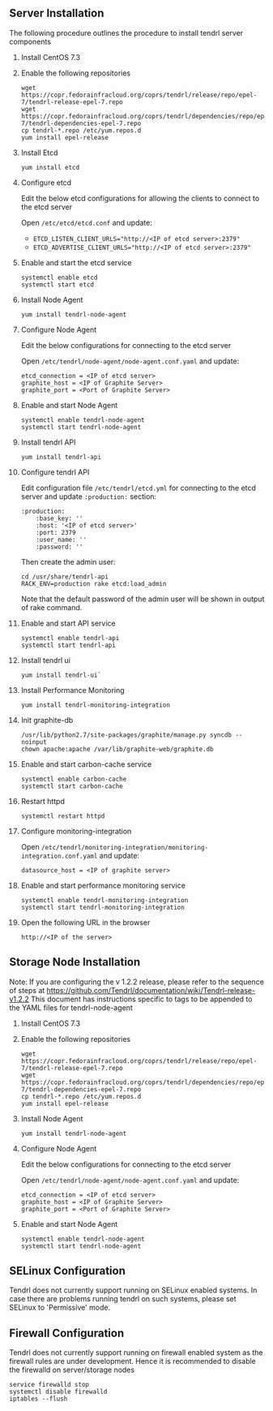 ## Server Installation

The following procedure outlines the procedure to install tendrl server components

1. Install CentOS 7.3

2. Enable the following repositories

   ```
   wget https://copr.fedorainfracloud.org/coprs/tendrl/release/repo/epel-7/tendrl-release-epel-7.repo
   wget https://copr.fedorainfracloud.org/coprs/tendrl/dependencies/repo/epel-7/tendrl-dependencies-epel-7.repo
   cp tendrl-*.repo /etc/yum.repos.d
   yum install epel-release
   ```
   
3. Install Etcd

   ```
   yum install etcd
   ```

4. Configure etcd

   Edit the below etcd configurations for allowing the clients to connect to the etcd server

   Open `/etc/etcd/etcd.conf` and update:

   * `ETCD_LISTEN_CLIENT_URLS="http://<IP of etcd server>:2379"`
   * `ETCD_ADVERTISE_CLIENT_URLS="http://<IP of etcd server>:2379"`

5. Enable and start the etcd service

   ```
   systemctl enable etcd
   systemctl start etcd
   ```

6. Install Node Agent

    ```
    yum install tendrl-node-agent
    ```

7. Configure Node Agent

    Edit the below configurations for connecting to the etcd server

    Open `/etc/tendrl/node-agent/node-agent.conf.yaml` and update:

    ```
    etcd_connection = <IP of etcd server>
    graphite_host = <IP of Graphite Server>
    graphite_port = <Port of Graphite Server>
    ```

8. Enable and start Node Agent

    ```
    systemctl enable tendrl-node-agent
    systemctl start tendrl-node-agent
    ```

9. Install tendrl API

   ```
   yum install tendrl-api
   ```

10. Configure tendrl API

    Edit configuration file `/etc/tendrl/etcd.yml` for connecting to the etcd
    server and update `:production:` section:

    ```
    :production:
        :base_key: ''
        :host: '<IP of etcd server>'
        :port: 2379
        :user_name: ''
        :password: ''
    ```

    Then create the admin user:

    ```
    cd /usr/share/tendrl-api
    RACK_ENV=production rake etcd:load_admin
    ```

    Note that the default password of the admin user will be shown in output of
    rake command.

11. Enable and start API service

    ```
    systemctl enable tendrl-api
    systemctl start tendrl-api
    ```

12. Install tendrl ui

    ```
    yum install tendrl-ui`
    ```

13. Install Performance Monitoring

    ```
    yum install tendrl-monitoring-integration
    ```

13. Init graphite-db

    ```
    /usr/lib/python2.7/site-packages/graphite/manage.py syncdb --noinput
    chown apache:apache /var/lib/graphite-web/graphite.db
    ```

15. Enable and start carbon-cache service

    ```
    systemctl enable carbon-cache
    systemctl start carbon-cache
    ```

16. Restart httpd

    ```
    systemctl restart httpd
    ```

17. Configure monitoring-integration

    Open `/etc/tendrl/monitoring-integration/monitoring-integration.conf.yaml`
    and update:
   
    ```
    datasource_host = <IP of graphite server>
    ```

18. Enable and start performance monitoring service

    ```
    systemctl enable tendrl-monitoring-integration
    systemctl start tendrl-monitoring-integration
    ```   

19. Open the following URL in the browser

    ```
    http://<IP of the server>
    ```


## Storage Node Installation

Note: If you are configuring the v 1.2.2 release, please refer to the sequence of steps at https://github.com/Tendrl/documentation/wiki/Tendrl-release-v1.2.2 This document has instructions specific to tags to be appended to the YAML files for tendrl-node-agent

1. Install CentOS 7.3

2. Enable the following repositories

   ```
   wget https://copr.fedorainfracloud.org/coprs/tendrl/release/repo/epel-7/tendrl-release-epel-7.repo
   wget https://copr.fedorainfracloud.org/coprs/tendrl/dependencies/repo/epel-7/tendrl-dependencies-epel-7.repo
   cp tendrl-*.repo /etc/yum.repos.d
   yum install epel-release
   ```

3. Install Node Agent

   ```
   yum install tendrl-node-agent
   ```

4. Configure Node Agent

   Edit the below configurations for connecting to the etcd server

   Open `/etc/tendrl/node-agent/node-agent.conf.yaml` and update:

   ```
   etcd_connection = <IP of etcd server>
   graphite_host = <IP of Graphite Server>
   graphite_port = <Port of Graphite Server>
   ```

5. Enable and start Node Agent

   ```
   systemctl enable tendrl-node-agent
   systemctl start tendrl-node-agent
   ```

## SELinux Configuration

   Tendrl does not currently support running on SELinux enabled systems. In case there are problems
   running tendrl on such systems, please set SELinux to 'Permissive' mode.

## Firewall Configuration

Tendrl does not currently support running on firewall enabled system as the firewall rules are under development. Hence it is recommended to disable the firewalld on server/storage nodes
 
```
service firewalld stop
systemctl disable firewalld
iptables --flush
```
